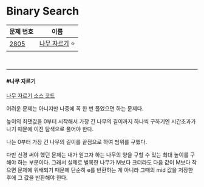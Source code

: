 # Binary Search

| 문제 번호                                    | 이름                          |
| -------------------------------------------- | ----------------------------- |
| [2805](https://www.acmicpc.net/problem/2805) | [나무 자르기](#나무-자르기) ⭐ |

<br>

<hr>

#### #나무 자르기

[나무 자르기 소스 코드](https://github.com/hjyeon-n/Algorithm_study/blob/master/BOJ/2021.04/Solution_2805.java)

어려운 문제는 아니지만 나중에 꼭 한 번 풀었으면 하는 문제다.

높이의 최댓값을 0부터 시작해서 가장 긴 나무의 길이까지 하나씩 구하기엔 시간초과가 나기 때문에 이진 탐색으로 풀어야 한다.

나는 0부터 가장 긴 나무의 길이를 끝점으로 하여 범위를 구했다.

다만 신경 써야 했던 문제는 내가 얻고자 하는 나무의 양을 구할 수 있는 최대 높이를 구해야 하는 부분이다. 그래서 실제로 벌목한 나무가 M보다 크더라도 다음 값이 M보다 작으면 문제에 위배되기 때문에 단순히 e를 반환하는 게 아니라 그때의 mid 값을 저장한 후에 그 값을 반환해야 한다.